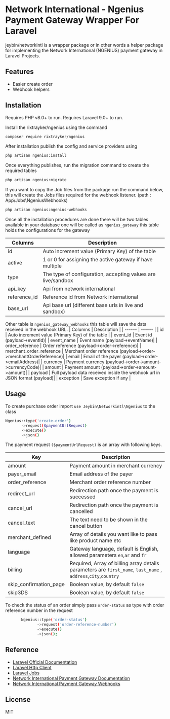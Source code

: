 # Network International - Ngenius Payment Gateway Wrapper For Laravel

jeybin/networkintl is a wrapper package or in other words a helper package for implementing the Network International (NGENIUS) payment gateway in Laravel Projects.

## Features

- Easier create order 
- Webhook helpers

## Installation

Requires PHP v8.0+ to run.
Requires Laravel 9.0+ to run.

Install the rixtrayker/ngenius using the command

```sh
composer require rixtrayker/ngenius
```
After installation publish the config and service providers using
```sh
php artisan ngenius:install
```
Once everything publishes, run the migration command to create the required tables
```sh
php artisan ngenius:migrate
```
If you want to copy the Job files from the package run the command below, this will create the Jobs files required for the webhook listener.
 (path : App\Jobs\NgeniusWebhooks)
```sh
php artisan ngenius:ngenius-webhooks
```


Once all the installation procedures are done there will be two tables available in your database one will be called as `ngenius_gateway` this table holds the configurations for the gateway

| Columns | Description |
| ------ | ------ |
| id | Auto increment value (Primary Key) of the table |
| active | 1 or 0 for assigning the active gateway if have multiple |
| type | The type of configuration, accepting values are live/sandbox |
| api_key | Api from network international |
| reference_id | Reference id from Network international |
| base_url | Api base url (different base urls in live and sandbox)|

Other table is `ngenius_gateway_webhooks` this table will save the data received in the webhook URL. 
| Columns | Description |
| ------ | ------ |
| id | Auto increment value (Primary Key) of the table |
| event_id | Event id (payload->eventId)|
| event_name | Event name  (payload->eventName)|
| order_reference | Order reference (payload->order->reference)|
| merchant_order_reference | Merchant order reference (payload->order->merchantOrderReference)|
| email | Email of the payer (payload->order->emailAddress)|
| currency | Payment currency (payload->order->amount->currencyCode)|
| amount | Payment amount  (payload->order->amount->amount)|
| payload | Full payload data received inside the webhook url in JSON format (payload)|
| exception | Save exception if any |


## Usage

To create purchase order import `use Jeybin\Networkintl\Ngenius`  to the class

```sh
Ngenius::type('create-order')
       ->request($paymentUrlRequest)
       ->execute()
       ->json()
```

The payment request `($paymentUrlRequest)` is an array with following keys.

| Key | Description |
| ------ | ------ |
| amount | Payment amount in merchant currency |
| payer_email | Email address of the payer |
| order_reference | Merchant order reference number |
| redirect_url | Redirection path once the payment is successed  |
| cancel_url | Redirection path once the payment is cancelled |
| cancel_text | The text need to be shown in the cancel button |
| merchant_defined | Array of details you want like to pass like product name etc|
| language | Gateway language, default is English, allowed parameters `en`,`ar` and `fr` |
| billing | Required, Array of billing array details parameters are `first_name`, `last_name` , `address`,`city`,`country`|
| skip_confirmation_page | Boolean value, by default `false` |
| skip3DS | Boolean value, by default `false` |

To check the status of an order simply pass `order-status` as type with order reference number in the request

```sh
       Ngenius::type('order-status')
              ->request('order-reference-number')
              ->execute()
              ->json();
```

## Reference

 - [Laravel Official Documentation](https://laravel.com/docs/9.x/installation)
 - [Laravel Http Client](https://laravel.com/docs/9.x/http-client) 
 - [Laravel Jobs](https://laravel.com/docs/9.x/queues#creating-jobs) 
 - [Network International Payment Gateway Documentation](https://docs.ngenius-payments.com)
 - [Network International Payment Gateway Webhooks](https://docs.ngenius-payments.com/reference/consuming-web-hooks)

## License

MIT

